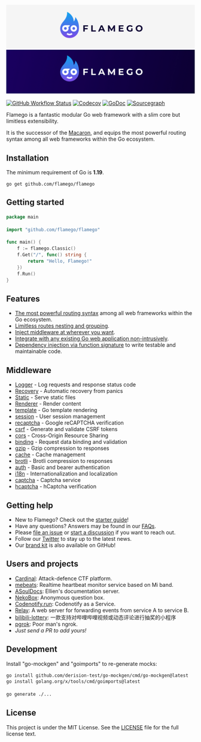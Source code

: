 ![Flamego](https://github.com/flamego/brand-kit/raw/main/banner/banner-01.jpg#gh-light-mode-only)
![Flamego](https://github.com/flamego/brand-kit/raw/main/banner/banner-02.jpg#gh-dark-mode-only)

[![GitHub Workflow Status](https://img.shields.io/github/checks-status/flamego/flamego/main?logo=github&style=for-the-badge)](https://github.com/flamego/flamego/actions?query=branch%3Amain)
[![Codecov](https://img.shields.io/codecov/c/gh/flamego/flamego?logo=codecov&style=for-the-badge)](https://app.codecov.io/gh/flamego/flamego)
[![GoDoc](https://img.shields.io/badge/GoDoc-Reference-blue?style=for-the-badge&logo=go)](https://pkg.go.dev/github.com/flamego/flamego?tab=doc)
[![Sourcegraph](https://img.shields.io/badge/view%20on-Sourcegraph-brightgreen.svg?style=for-the-badge&logo=sourcegraph)](https://sourcegraph.com/github.com/flamego/flamego)

Flamego is a fantastic modular Go web framework with a slim core but limitless extensibility.

It is the successor of the [Macaron](https://github.com/go-macaron/macaron), and equips the most powerful routing syntax among all web frameworks within the Go ecosystem.

## Installation

The minimum requirement of Go is **1.19**.

	go get github.com/flamego/flamego

## Getting started

```go
package main

import "github.com/flamego/flamego"

func main() {
	f := flamego.Classic()
	f.Get("/", func() string {
		return "Hello, Flamego!"
	})
	f.Run()
}
```

## Features

- [The most powerful routing syntax](https://flamego.dev/routing.html) among all web frameworks within the Go ecosystem.
- [Limitless routes nesting and grouping](https://flamego.dev/routing.html#group-routes).
- [Inject middleware at wherever you want](https://flamego.dev/core-concepts.html#middleware).
- [Integrate with any existing Go web application non-intrusively](https://flamego.dev/faqs.html#how-do-i-integrate-into-existing-applications).
- [Dependency injection via function signature](https://flamego.dev/core-concepts.html#service-injection) to write testable and maintainable code.

## Middleware

- [Logger](https://flamego.dev/core-services.html#routing-logger) - Log requests and response status code
- [Recovery](https://flamego.dev/core-services.html#panic-recovery) - Automatic recovery from panics
- [Static](https://flamego.dev/core-services.html#serving-static-files) - Serve static files
- [Renderer](https://flamego.dev/core-services.html#rendering-content) - Render content
- [template](https://flamego.dev/middleware/template.html) - Go template rendering
- [session](https://flamego.dev/middleware/session.html) - User session management
- [recaptcha](https://flamego.dev/middleware/recaptcha.html) - Google reCAPTCHA verification
- [csrf](https://flamego.dev/middleware/csrf.html) - Generate and validate CSRF tokens
- [cors](https://flamego.dev/middleware/cors.html) - Cross-Origin Resource Sharing
- [binding](https://flamego.dev/middleware/binding.html) - Request data binding and validation
- [gzip](https://flamego.dev/middleware/gzip.html) - Gzip compression to responses
- [cache](https://flamego.dev/middleware/cache.html) - Cache management
- [brotli](https://flamego.dev/middleware/brotli.html) - Brotli compression to responses
- [auth](https://flamego.dev/middleware/auth.html) - Basic and bearer authentication
- [i18n](https://flamego.dev/middleware/i18n.html) - Internationalization and localization
- [captcha](https://flamego.dev/middleware/captcha.html) - Captcha service
- [hcaptcha](https://flamego.dev/middleware/hcaptcha.html) - hCaptcha verification

## Getting help

- New to Flamego? Check out the [starter guide](https://flamego.dev/starter-guide.html)!
- Have any questions? Answers may be found in our [FAQs](https://flamego.dev/faqs.html).
- Please [file an issue](https://github.com/flamego/flamego/issues) or [start a discussion](https://github.com/flamego/flamego/discussions) if you want to reach out.
- Follow our [Twitter](https://twitter.com/flamego_dev) to stay up to the latest news.
- Our [brand kit](https://github.com/flamego/brand-kit) is also available on GitHub!

## Users and projects

- [Cardinal](https://github.com/vidar-team/Cardinal): Attack-defence CTF platform.
- [mebeats](https://github.com/wuhan005/mebeats): Realtime heartbeat monitor service based on Mi band.
- [ASoulDocs](https://github.com/asoul-sig/asouldocs): Ellien's documentation server.
- [NekoBox](https://github.com/NekoWheel/NekoBox): Anonymous question box.
- [Codenotify.run](https://github.com/codenotify/codenotify.run): Codenotify as a Service.
- [Relay](https://github.com/bytebase/relay): A web server for forwarding events from service A to service B.
- [bilibili-lottery](https://github.com/flamego-examples/bilibili-lottery): 一款支持对哔哩哔哩视频或动态评论进行抽奖的小程序
- [pgrok](https://github.com/pgrok/pgrok): Poor man's ngrok.
- _Just send a PR to add yours!_

## Development

Install "go-mockgen" and "goimports" to re-generate mocks:

```sh
go install github.com/derision-test/go-mockgen/cmd/go-mockgen@latest
go install golang.org/x/tools/cmd/goimports@latest

go generate ./...
```

## License

This project is under the MIT License. See the [LICENSE](LICENSE) file for the full license text.
